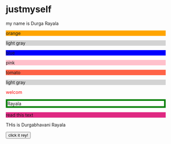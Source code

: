# justmyself
<!DOCTYPE html>
<html>
<head>
	<title>W3 School CSS</title>
<style>
body{
	background-image:url(rose.jpeg),url(background.jpg);
	background-repeat: no-repeat,repeat;
	background-attachment: auto;
	left-margin: 250px;
	background-size: 100px 200px;
	background-origin:content-box;
	background-blend-mode:darken;
	box-sizing: content-box;
}
.myname{
	background-clip:"content-box";
	text-shadow: pink;
}
background-repeat: no-repeat;
</style>

</head>
<body>
	<p id="myname" style="text-shadow:pink"> my name is Durga Rayala </p>
<p style="background-color:orange">orange</p>
<p style="background-color:lightgray">light gray</p>
<p style="background-color:blue">blue</p>
<p style="background-color:pink">pink</p>
<p style="background-color:tomato">tomato</p>
<p style="background-color:lightgray">light gray</p>
<p style="color:red">welcom</p>
<p style="border:5px solid green;">Rayala</p>
<p style="background-color:rgb(223, 40, 130)">read this text </p>
<p id = "rayala" > THis is Durgabhavani Rayala</p>
<button onclick = "bhavani()"> click it rey!</button>
</body>
</html>
